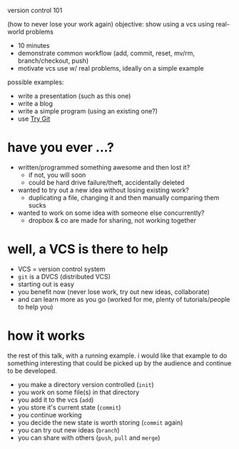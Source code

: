 version control 101

(how to never lose your work again)
objective: show using a vcs using real-world problems

* 10 minutes
* demonstrate common workflow (add, commit, reset, mv/rm, branch/checkout, push)
* motivate vcs use w/ real problems, ideally on a simple example

possible examples:

* write a presentation (such as this one)
* write a blog
* write a simple program (using an existing one?)
* use [Try Git](http://try.github.io)

# have you ever ...?

* written/programmed something awesome and then lost it?
    - if not, you will soon
    - could be hard drive failure/theft, accidentally deleted
* wanted to try out a new idea without losing existing work?
    - duplicating a file, changing it and then manually comparing them sucks
* wanted to work on some idea with someone else concurrently?
    - dropbox & co are made for sharing, not working together

# well, a VCS is there to help

* VCS = version control system
* `git` is a DVCS (distributed VCS)
* starting out is easy
* you benefit now (never lose work, try out new ideas, collaborate)
* and can learn more as you go (worked for me, plenty of tutorials/people
    to help you)

# how it works

the rest of this talk, with a running example. i would like that
example to do something interesting that could be picked up by the
audience and continue to be developed.

* you make a directory version controlled (`init`)
* you work on some file(s) in that directory
* you add it to the vcs (`add`)
* you store it's current state (`commit`)
* you continue working
* you decide the new state is worth storing (`commit` again)
* you can try out new ideas (`branch`)
* you can share with others (`push`, `pull` and `merge`)
